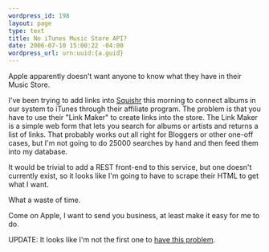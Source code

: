 ```yaml
--- 
wordpress_id: 198
layout: page
type: text
title: No iTunes Music Store API?
date: 2006-07-10 15:00:22 -04:00
wordpress_url: urn:uuid:{a.guid}
---
```

<p>Apple apparently doesn't want anyone to know what they have in their Music Store.  </p>

<p>I've been trying to add links into <a href="http://www.squishr.com" title="Squishr">Squishr</a> this morning to connect albums in our system to iTunes through their affiliate program.  The problem is that you have to use their "Link Maker" to create links into the store.  The Link Maker is a simple web form that lets you search for albums or artists and returns a list of links.  That probably works out all right for Bloggers or other one-off cases, but I'm not going to do 25000 searches by hand and then feed them into my database.  </p>

<p>It would be trivial to add a REST front-end to this service, but one doesn't currently exist, so it looks like I'm going to have to scrape their HTML to get what I want.</p>

<p>What a waste of time.  </p>

<p>Come on Apple, I want to send you business, at least make it easy for me to do.</p>

<p>UPDATE: It looks like I'm not the first one to <a href="http://maisonbisson.com/blog/post/10758/" title="iTunes Music Store API?">have this problem</a>.</p>

